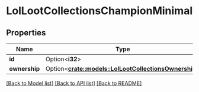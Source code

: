 # LolLootCollectionsChampionMinimal

## Properties

Name | Type | Description | Notes
------------ | ------------- | ------------- | -------------
**id** | Option<**i32**> |  | [optional]
**ownership** | Option<[**crate::models::LolLootCollectionsOwnership**](LolLootCollectionsOwnership.md)> |  | [optional]

[[Back to Model list]](../README.md#documentation-for-models) [[Back to API list]](../README.md#documentation-for-api-endpoints) [[Back to README]](../README.md)


